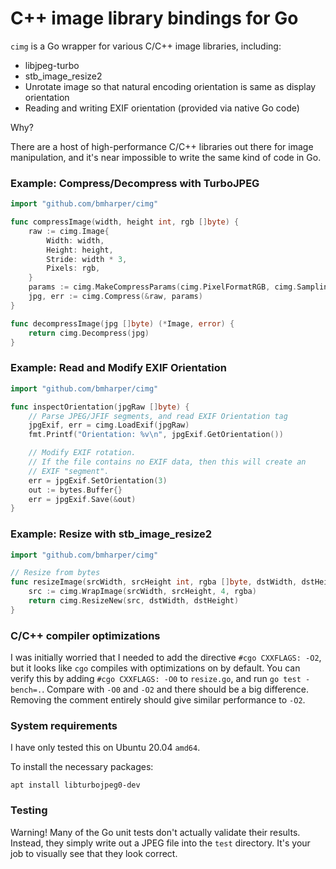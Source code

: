 # C++ image library bindings for Go

`cimg` is a Go wrapper for various C/C++ image libraries, including:

- libjpeg-turbo
- stb_image_resize2
- Unrotate image so that natural encoding orientation is same as display orientation
- Reading and writing EXIF orientation (provided via native Go code)

Why?

There are a host of high-performance C/C++ libraries out there for
image manipulation, and it's near impossible to write the same kind
of code in Go.

### Example: Compress/Decompress with TurboJPEG

```go
import "github.com/bmharper/cimg"

func compressImage(width, height int, rgb []byte) {
	raw := cimg.Image{
		Width: width,
		Height: height,
		Stride: width * 3,
		Pixels: rgb,
	}
	params := cimg.MakeCompressParams(cimg.PixelFormatRGB, cimg.Sampling420, 35, 0)
	jpg, err := cimg.Compress(&raw, params)
}

func decompressImage(jpg []byte) (*Image, error) {
	return cimg.Decompress(jpg)
}
```

### Example: Read and Modify EXIF Orientation

```go
import "github.com/bmharper/cimg"

func inspectOrientation(jpgRaw []byte) {
	// Parse JPEG/JFIF segments, and read EXIF Orientation tag
	jpgExif, err = cimg.LoadExif(jpgRaw)
	fmt.Printf("Orientation: %v\n", jpgExif.GetOrientation())

	// Modify EXIF rotation.
	// If the file contains no EXIF data, then this will create an
	// EXIF "segment".
	err = jpgExif.SetOrientation(3)
	out := bytes.Buffer{}
	err = jpgExif.Save(&out)
}
```

### Example: Resize with stb_image_resize2

```go
import "github.com/bmharper/cimg"

// Resize from bytes
func resizeImage(srcWidth, srcHeight int, rgba []byte, dstWidth, dstHeight int) *cimg.Image {
	src := cimg.WrapImage(srcWidth, srcHeight, 4, rgba)
	return cimg.ResizeNew(src, dstWidth, dstHeight)
}
```

### C/C++ compiler optimizations

I was initially worried that I needed to add the directive `#cgo CXXFLAGS: -O2`, but it looks like
`cgo` compiles with optimizations on by default. You can verify this by adding `#cgo CXXFLAGS: -O0`
to `resize.go`, and run `go test -bench=.`. Compare with `-O0` and `-O2` and there should be
a big difference. Removing the comment entirely should give similar performance to `-O2`.

### System requirements

I have only tested this on Ubuntu 20.04 `amd64`.

To install the necessary packages:

```
apt install libturbojpeg0-dev
```

### Testing

Warning! Many of the Go unit tests don't actually validate their results. Instead, they
simply write out a JPEG file into the `test` directory. It's your job to visually see that they look correct.

